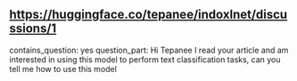 ## https://huggingface.co/tepanee/indoxlnet/discussions/1

contains_question: yes
question_part: Hi Tepanee I read your article and am interested in using this model to perform text classification tasks, can you tell me how to use this model